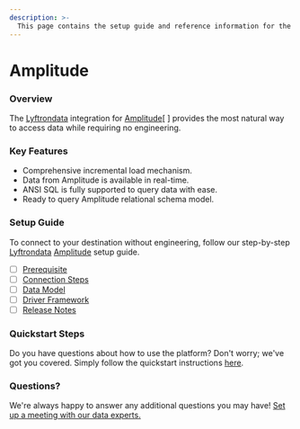 ```yaml
---
description: >-
  This page contains the setup guide and reference information for the Amplitude source connector.
---
```


# Amplitude

### Overview

The [Lyftrondata](https://www.lyftrondata.com/) integration for [Amplitude](https://www.lyftrondata.com/integration/marketing-analytics/amplitude//)[ ] provides the most natural way to access data while requiring no engineering.

### Key Features

* Comprehensive incremental load mechanism.
* Data from Amplitude is available in real-time.&#x20;
* ANSI SQL is fully supported to query data with ease.
* Ready to query Amplitude relational schema model.

### Setup Guide

To connect to your destination without engineering, follow our step-by-step [Lyftrondata](https://www.lyftrondata.com/)  [Amplitude](https://www.lyftrondata.com/integration/marketing-analytics/amplitude/) setup guide.

* [ ] [Prerequisite](../../marketing-analytics/amplitude/prerequisite.md)
* [ ] [Connection Steps](../../marketing-analytics/amplitude/connection-steps.md)
* [ ] [Data Model](../../marketing-analytics/amplitude/data-model/)
* [ ] [Driver Framework](../../marketing-analytics/amplitude/driver-framework/)
* [ ] [Release Notes](../../marketing-analytics/amplitude/release-notes.md)

### Quickstart Steps

Do you have questions about how to use the platform? Don't worry; we've got you covered. Simply follow the quickstart instructions [here](../../../marketing-analytics/amplitude/quickstart-steps.md).

### Questions? <a href="#questions" id="questions"></a>

We're always happy to answer any additional questions you may have! [Set up a meeting with our data experts.](https://www.lyftrondata.com/book-a-meeting/)

